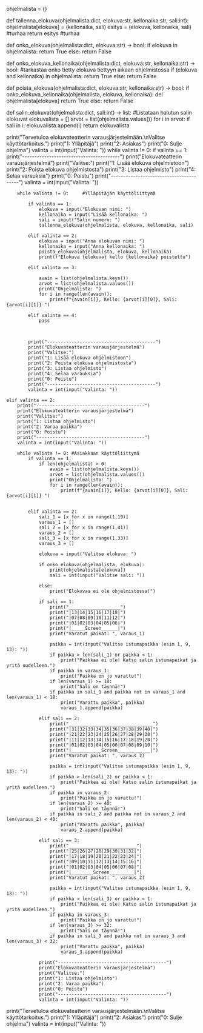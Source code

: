 
ohjelmalista = {}

def tallenna_elokuva(ohjelmalista:dict, elokuva:str, kellonaika:str, sali:int):
    ohjelmalista[elokuva] = (kellonaika, sali)
    esitys = (elokuva, kellonaika, sali) #turhaa
    return esitys #turhaa
    
    
def onko_elokuva(ohjelmalista:dict, elokuva:str) -> bool:
    if elokuva in ohjelmalista:
        return True
    else:
        return False

def onko_elokuva_kellonaika(ohjelmalista:dict, elokuva:str, kellonaika:str) -> bool: #tarkastaa onko tietty elokuva tiettyyn aikaan ohjelmistossa
    if (elokuva and kellonaika) in ohjelmalista:
        return True
    else:
        return False       
        
def poista_elokuva(ohjelmalista:dict, elokuva:str, kellonaika:str) -> bool:
    if onko_elokuva_kellonaika(ohjelmalista, elokuva, kellonaika):
        del ohjelmalista[elokuva]
        return True
    else:
        return False

def salin_elokuvat(ohjelmalista:dict, sali:int) -> list: #Listataan halutun salin elokuvat
    elokuvalista = []
    arvot = list(ohjelmalista.values())
    for i in arvot:
        if sali in i:
            elokuvalista.append(i)
    return elokuvalista


print("Tervetuloa elokuvateatterin varausjärjestelmään.\nValitse käyttötarkoitus.")
print("1: Ylläpitäjä")
print("2: Asiakas")
print("0: Sulje ohjelma")
valinta = int(input("Valinta: "))
while valinta != 0:
    if valinta == 1:
        print("----------------------------------------")
        print("Elokuvateatterin varausjärjestelmä")
        print("Valitse:")
        print("1: Lisää elokuva ohjelmistoon")
        print("2: Poista elokuva ohjelmistosta")
        print("3: Listaa ohjelmisto")
        print("4: Selaa varauksia")
        print("0: Poistu")
        print("----------------------------------------")
        valinta = int(input("Valinta: "))

        while valinta != 0:     #Ylläpitäjän käyttöliittymä

            if valinta == 1:
                elokuva = input("Elokuvan nimi: ")
                kellonaika = input("Lisää kellonaika: ")
                sali = input("Salin numero: ")
                tallenna_elokuva(ohjelmalista, elokuva, kellonaika, sali)
            
            elif valinta == 2:
                elokuva = input("Anna elokuvan nimi: ")
                kellonaika = input("Anna kellonaika: ")
                poista_elokuva(ohjelmalista, elokuva, kellonaika)
                print(f"Elokuva {elokuva} kello {kellonaika} poistettu")
            
            elif valinta == 3:

                avain = list(ohjelmalista.keys())
                arvot = list(ohjelmalista.values())
                print("Ohjelmalista: ")
                for i in range(len(avain)):
                    print(f"{avain[i]}, Kello: {arvot[i][0]}, Sali: {arvot[i][1]} ")
            
            elif valinta == 4:
                pass
                
                

            print("----------------------------------------")
            print("Elokuvateatterin varausjärjestelmä")
            print("Valitse:")
            print("1: Lisää elokuva ohjelmistoon")
            print("2: Poista elokuva ohjelmistosta")
            print("3: Listaa ohjelmisto")
            print("4: Selaa varauksia")
            print("0: Poistu")
            print("----------------------------------------")
            valinta = int(input("Valinta: "))    

    elif valinta == 2:
        print("----------------------------------------")
        print("Elokuvateatterin varausjärjestelmä")
        print("Valitse:")
        print("1: Listaa ohjelmisto")
        print("2: Varaa paikka")
        print("0: Poistu")
        print("----------------------------------------")
        valinta = int(input("Valinta: "))

        while valinta != 0: #Asiakkaan käyttöliittymä
            if valinta == 1:
                if len(ohjelmalista) > 0:
                    avain = list(ohjelmalista.keys())
                    arvot = list(ohjelmalista.values())
                    print("Ohjelmalista: ")
                    for i in range(len(avain)):
                        print(f"{avain[i]}, Kello: {arvot[i][0]}, Sali: {arvot[i][1]} ")
                
                
            elif valinta == 2:
                sali_1 = [x for x in range(1,19)]
                varaus_1 = []
                sali_2 = [x for x in range(1,41)]
                varaus_2 = []
                sali_3 = [x for x in range(1,33)]
                varaus_3 = []

                elokuva = input("Valitse elokuva: ")

                if onko_elokuva(ohjelmalista, elokuva):
                    print(ohjelmalista[elokuva])
                    sali = int(input("Valitse sali: "))
                    
                else:
                    print("Elokuvaa ei ole ohjelmistossa!")
                
                if sali == 1:
                    print("___________________")
                    print("|13|14|15|16|17|18|")
                    print("|07|08|09|10|11|12|")
                    print("|01|02|03|04|05|06|")
                    print("|_____Screen______|")
                    print("Varatut paikat: ", varaus_1)

                    paikka = int(input("Valitse istumapaikka (esim 1, 9, 13): "))
                    if paikka > len(sali_1) or paikka < 1:
                        print("Paikkaa ei ole! Katso salin istumapaikat ja yritä uudelleen.")
                    if paikka in varaus_1:
                        print("Paikka on jo varattu!")
                    if len(varaus_1) >= 18:
                        print("Sali on täynnä!")
                    if paikka in sali_1 and paikka not in varaus_1 and len(varaus_1) < 18:
                        print("Varattu paikka", paikka)
                        varaus_1.append(paikka)
                    
                elif sali == 2:
                    print("_______________________________")
                    print("|31|32|33|34|35|36|37|38|39|40|")
                    print("|21|22|23|24|25|26|27|28|29|30|")
                    print("|11|12|13|14|15|16|17|18|19|20|")
                    print("|01|02|03|04|05|06|07|08|09|10|")
                    print("|___________Screen____________|")
                    print("Varatut paikat: ", varaus_2)

                    paikka = int(input("Valitse istumapaikka (esim 1, 9, 13): "))
                    if paikka > len(sali_2) or paikka < 1:
                        print("Paikkaa ei ole! Katso salin istumapaikat ja yritä uudelleen.")
                    if paikka in varaus_2:
                        print("Paikka on jo varattu!")
                    if len(varaus_2) >= 40:
                        print("Sali on täynnä!")
                    if paikka in sali_2 and paikka not in varaus_2 and len(varaus_2) < 40:
                        print("Varattu paikka", paikka)
                        varaus_2.append(paikka)

                elif sali == 3:
                    print("_________________________")
                    print("|25|26|27|28|29|30|31|32|")
                    print("|17|18|19|20|21|22|23|24|")
                    print("|09|10|11|12|13|14|15|16|")
                    print("|01|02|03|04|05|06|07|08|")
                    print("|________Screen_________|")
                    print("Varatut paikat: ", varaus_2)

                    paikka = int(input("Valitse istumapaikka (esim 1, 9, 13): "))
                    if paikka > len(sali_3) or paikka < 1:
                        print("Paikkaa ei ole! Katso salin istumapaikat ja yritä uudelleen.")
                    if paikka in varaus_3:
                        print("Paikka on jo varattu!")
                    if len(varaus_3) >= 32:
                        print("Sali on täynnä!")
                    if paikka in sali_3 and paikka not in varaus_3 and len(varaus_3) < 32:
                        print("Varattu paikka", paikka)
                        varaus_3.append(paikka)
                
                print("----------------------------------------")
                print("Elokuvateatterin varausjärjestelmä")
                print("Valitse:")
                print("1: Listaa ohjelmisto")
                print("2: Varaa paikka")
                print("0: Poistu")
                print("----------------------------------------")
                valinta = int(input("Valinta: "))

print("Tervetuloa elokuvateatterin varausjärjestelmään.\nValitse käyttötarkoitus.")
print("1: Ylläpitäjä")
print("2: Asiakas")
print("0: Sulje ohjelma")
valinta = int(input("Valinta: "))

            

        
